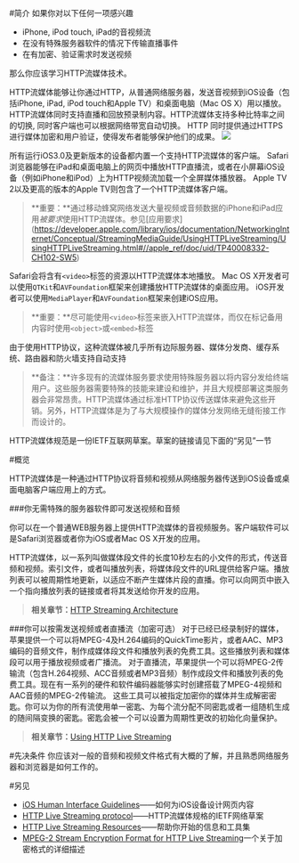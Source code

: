 #简介
如果你对以下任何一项感兴趣
- iPhone, iPod touch, iPad的音视频流
- 在没有特殊服务器软件的情况下传输直播事件
- 在有加密、验证需求时发送视频

那么你应该学习HTTP流媒体技术。

HTTP流媒体能够让你通过HTTP，从普通网络服务器，发送音视频到iOS设备（包括iPhone, iPad, iPod touch和Apple TV）和桌面电脑（Mac OS X）用以播放。 HTTP流媒体同时支持直播和回放预录制内容。HTTP流媒体支持多种比特率之间的切换, 同时客户端也可以根据网络带宽自动切换。 HTTP 同时提供通过HTTPS进行媒体加密和用户验证，使得发布者能够保护他们的成果。
![](https://developer.apple.com/library/ios/documentation/NetworkingInternet/Conceptual/StreamingMediaGuide/art/transport_stream_2x.png)

所有运行iOS3.0及更新版本的设备都内置一个支持HTTP流媒体的客户端。 Safari浏览器能够在iPad和桌面电脑上的网页中播放HTTP直播流，或者在小屏幕iOS设备（例如iPhone和iPod）上为HTTP视频流加载一个全屏媒体播放器。 Apple TV 2以及更高的版本的Apple TV则包含了一个HTTP流媒体客户端。

> **重要：**通过移动蜂窝网络发送大量视频或音频数据的iPhone和iPad应用*被要求*使用HTTP流媒体。参见[应用要求]
(https://developer.apple.com/library/ios/documentation/NetworkingInternet/Conceptual/StreamingMediaGuide/UsingHTTPLiveStreaming/UsingHTTPLiveStreaming.html#//apple_ref/doc/uid/TP40008332-CH102-SW5)

Safari会将含有`<video>`标签的资源以HTTP流媒体本地播放。 Mac OS X开发者可以使用`QTKit`和`AVFoundation`框架来创建播放HTTP流媒体的桌面应用。 iOS开发者可以使用`MediaPlayer`和`AVFoundation`框架来创建iOS应用。

> **重要：**尽可能使用`<video>`标签来嵌入HTTP流媒体，而仅在标记备用内容时使用`<object>`或`<embed>`标签

由于使用HTTP协议，这种流媒体被几乎所有边际服务器、媒体分发商、缓存系统、路由器和防火墙支持自动支持

> **备注：**许多现有的流媒体服务要求使用特殊服务器以将内容分发给终端用户。这些服务器需要特殊的技能来建设和维护，并且大规模部署这类服务器会非常昂贵。HTTP流媒体通过标准HTTP协议传送媒体来避免这些开销。另外，HTTP流媒体是为了与大规模操作的媒体分发网络无缝衔接工作而设计的。

HTTP流媒体规范是一份IETF互联网草案。草案的链接请见下面的“另见”一节

#概览

HTTP流媒体是一种通过HTTP协议将音频和视频从网络服务器传送到iOS设备或桌面电脑客户端应用上的方式。

###你无需特殊的服务器软件即可发送视频和音频

你可以在一个普通WEB服务器上提供HTTP流媒体的音视频服务。客户端软件可以是Safari浏览器或者你为iOS或者Mac OS X开发的应用。

HTTP流媒体，以一系列叫做媒体段文件的长度10秒左右的小文件的形式，传送音频和视频。索引文件，或者叫播放列表，将媒体段文件的URL提供给客户端。播放列表可以被周期性地更新，以适应不断产生媒体片段的直播。你可以向网页中嵌入一个指向播放列表的链接或者将其发送给你开发的应用。

>**相关章节：**[HTTP Streaming Architecture
](https://developer.apple.com/library/ios/documentation/NetworkingInternet/Conceptual/StreamingMediaGuide/HTTPStreamingArchitecture/HTTPStreamingArchitecture.html#//apple_ref/doc/uid/TP40008332-CH101-SW2)

###你可以按需发送视频或者直播流（加密可选）
对于已经已经录制好的媒体，苹果提供一个可以将MPEG-4及H.264编码的QuickTime影片，或者AAC、MP3编码的音频文件，制作成媒体段文件和播放列表的免费工具。这些播放列表和媒体段可以用于播放视频或者广播流。
对于直播流，苹果提供一个可以将MPEG-2传输流（包含H.264视频、ACC音频或者MP3音频）制作成段文件和播放列表的免费工具。现在有一系列的硬件和软件编码器能够实时创建搭载了MPEG-4视频和AAC音频的MPEG-2传输流。
这些工具可以被指定加密你的媒体并生成解密密匙。你可以为你的所有流使用单一密匙、为每个流分配不同密匙或者一组随机生成的随间隔变换的密匙。密匙会被一个可以设置为周期性更改的初始化向量保护。

>**相关章节：**[Using HTTP Live Streaming
](https://developer.apple.com/library/ios/documentation/NetworkingInternet/Conceptual/StreamingMediaGuide/UsingHTTPLiveStreaming/UsingHTTPLiveStreaming.html#//apple_ref/doc/uid/TP40008332-CH102-SW1)

#先决条件
你应该对一般的音频和视频文件格式有大概的了解，并且熟悉网络服务器和浏览器是如何工作的。

#另见
- [iOS Human Interface Guidelines](https://developer.apple.com/library/ios/documentation/UserExperience/Conceptual/MobileHIG/index.html#//apple_ref/doc/uid/TP40006556)——如何为iOS设备设计网页内容
- [HTTP Live Streaming protocol]()——HTTP流媒体规格的IETF网络草案
- [HTTP Live Streaming Resources](https://developer.apple.com/streaming/)——帮助你开始的信息和工具集
- [MPEG-2 Stream Encryption Format for HTTP Live Streaming](https://developer.apple.com/library/ios/documentation/AudioVideo/Conceptual/HLS_Sample_Encryption/Intro/Intro.html#//apple_ref/doc/uid/TP40012862)一个关于加密格式的详细描述


